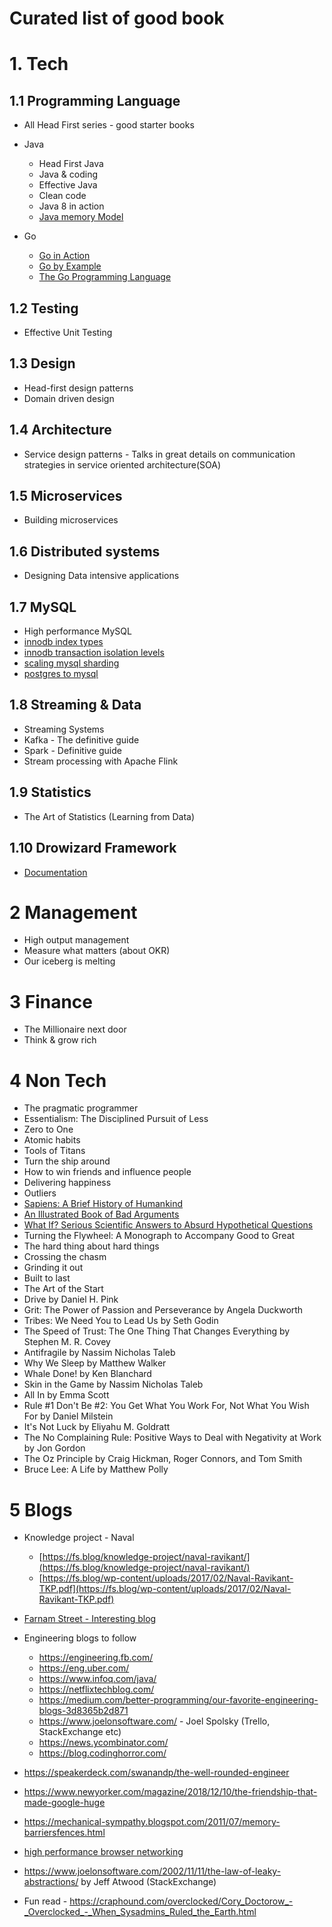 
# Curated list of good book

# 1. Tech

## 1.1 Programming Language
- All Head First series - good starter books
- Java
    - Head First Java
	- Java & coding
	- Effective Java
	- Clean code
	- Java 8 in action
	- [Java memory Model](http://tutorials.jenkov.com/java-concurrency/java-memory-model.html)

- Go
	- [Go in Action](https://github.com/KeKe-Li/book/blob/master/Go/go-in-action.pdf)
	- [Go by Example](https://gobyexample.com/)
	- [The Go Programming Language](https://www.gopl.io/)

## 1.2 Testing
- Effective Unit Testing

## 1.3 Design
- Head-first design patterns
- Domain driven design

## 1.4 Architecture
- Service design patterns - Talks in great details on communication strategies in service oriented architecture(SOA)

## 1.5 Microservices
- Building microservices

## 1.6 Distributed systems
- Designing Data intensive applications

## 1.7 MySQL
- High performance MySQL
- [innodb index types](https://dev.mysql.com/doc/refman/5.7/en/innodb-index-types.html)
- [innodb transaction isolation levels](https://dev.mysql.com/doc/refman/5.7/en/innodb-transaction-isolation-levels.html)
- [scaling mysql sharding](https://medium.com/pinterest-engineering/sharding-pinterest-how-we-scaled-our-mysql-fleet-3f341e96ca6f)
- [postgres to mysql](https://eng.uber.com/postgres-to-mysql-migration/)

## 1.8 Streaming & Data
- Streaming Systems
- Kafka - The definitive guide
- Spark - Definitive guide
- Stream processing with Apache Flink

## 1.9 Statistics
- The Art of Statistics (Learning from Data)

## 1.10 Drowizard Framework
- [Documentation](https://www.dropwizard.io/en/latest/manual/core.html)


# 2 Management
- High output management
- Measure what matters (about OKR)
- Our iceberg is melting

# 3 Finance
- The Millionaire next door
- Think & grow rich

# 4 Non Tech
- The pragmatic programmer
- Essentialism: The Disciplined Pursuit of Less
- Zero to One
- Atomic habits
- Tools of Titans
- Turn the ship around
- How to win friends and influence people
- Delivering happiness
- Outliers 
- [Sapiens: A Brief History of Humankind](https://www.goodreads.com/book/show/23692271-sapiens)
- [An Illustrated Book of Bad Arguments](https://www.goodreads.com/book/show/18753581-an-illustrated-book-of-bad-arguments)
- [What If? Serious Scientific Answers to Absurd Hypothetical Questions](https://www.goodreads.com/book/show/21413662-what-if-serious-scientific-answers-to-absurd-hypothetical-questions)
- Turning the Flywheel: A Monograph to Accompany Good to Great
- The hard thing about hard things
- Crossing the chasm
- Grinding it out
- Built to last
- The Art of the Start
- Drive by Daniel H. Pink
- Grit: The Power of Passion and Perseverance by Angela Duckworth
- Tribes: We Need You to Lead Us by Seth Godin
- The Speed of Trust: The One Thing That Changes Everything by Stephen M. R. Covey
- Antifragile by Nassim Nicholas Taleb
- Why We Sleep by Matthew Walker
- Whale Done! by Ken Blanchard
- Skin in the Game by Nassim Nicholas Taleb
- All In by Emma Scott
- Rule #1 Don't Be #2: You Get What You Work For, Not What You Wish For by Daniel Milstein
- It's Not Luck by Eliyahu M. Goldratt
- The No Complaining Rule: Positive Ways to Deal with Negativity at Work by Jon Gordon
- The Oz Principle by Craig Hickman, Roger Connors, and Tom Smith
- Bruce Lee: A Life by Matthew Polly

# 5 Blogs
- Knowledge project - Naval
	- [https://fs.blog/knowledge-project/naval-ravikant/](https://fs.blog/knowledge-project/naval-ravikant/)
	- [https://fs.blog/wp-content/uploads/2017/02/Naval-Ravikant-TKP.pdf](https://fs.blog/wp-content/uploads/2017/02/Naval-Ravikant-TKP.pdf)
- [Farnam Street - Interesting blog](https://fs.blog/)
- Engineering blogs to follow	
	- https://engineering.fb.com/
	- https://eng.uber.com/
	- https://www.infoq.com/java/
	- https://netflixtechblog.com/
	- https://medium.com/better-programming/our-favorite-engineering-blogs-3d8365b2d871
    - https://www.joelonsoftware.com/  - Joel Spolsky (Trello, StackExchange etc)
    - https://news.ycombinator.com/
    - https://blog.codinghorror.com/

- https://speakerdeck.com/swanandp/the-well-rounded-engineer
- https://www.newyorker.com/magazine/2018/12/10/the-friendship-that-made-google-huge
- https://mechanical-sympathy.blogspot.com/2011/07/memory-barriersfences.html
- [high performance browser networking](https://hpbn.co/)
- https://www.joelonsoftware.com/2002/11/11/the-law-of-leaky-abstractions/ by Jeff Atwood (StackExchange)
- Fun read - https://craphound.com/overclocked/Cory_Doctorow_-_Overclocked_-_When_Sysadmins_Ruled_the_Earth.html 

